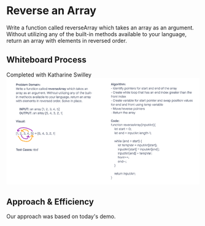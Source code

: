 # Reverse an Array

Write a function called reverseArray which takes an array as an argument. Without utilizing any of the built-in methods available to your language, return an array with elements in reversed order.

## Whiteboard Process

Completed with Katharine Swilley
![](./img/array-reverse.jpg)

## Approach & Efficiency

Our approach was based on today's demo.
